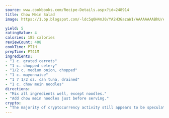 ```yaml
---
source: www.cookbooks.com/Recipe-Details.aspx?id=248914
title: Chow Mein Salad
image: https://1.bp.blogspot.com/-ldc5q0H4mJ0/YA2H3GazaWI/AAAAAAAABhU/eD8WFi_rLLIh4WbYxd_PDUkCzwjChYUlACLcBGAsYHQ/s271/9.png

yield: 5
ratingValue: 4
calories: 185 calories
reviewCount: 408
cookTime: PT1H
prepTime: PT41M
ingredients:
- "1 c. grated carrots"
- "1 c. chopped celery"
- "1/2 c. medium onion, chopped"
- "1 c. mayonnaise"
- "1 7 1/2 oz. can tuna, drained"
- "1 c. chow mein noodles"
directions:
- "Mix all ingredients well, except noodles."
- "Add chow mein noodles just before serving."
crypto:
- "The majority of cryptocurrency activity still appears to be speculative."
---
```

